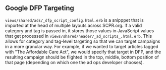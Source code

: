 ## Google DFP Targeting

`views/shared/ads/_dfp_script_config.html.erb` is a snipppet that is imported at the head of multiple layouts across SCPR.org. If a valid category and tag is passed in, it stores those values in JavaScript values that get processed in `views/shared/header/_ad_scripts_.html.erb`. This allows for category and tag-level targeting so that we can target campaigns in a more granular way. For example, if we wanted to target articles tagged with "The Affordable Care Act", we would specify that target in DFP, and the resulting campaign should be flighted in the top, middle, bottom position of that page (depending on which one the ad ops developer chooses).